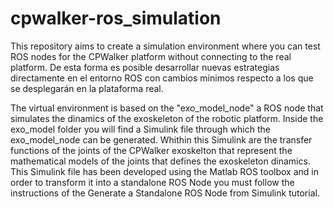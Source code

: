 # cpwalker-ros_simulation
This repository aims to create a simulation environment where you can test ROS nodes for the CPWalker platform without connecting to the real platform. De esta forma es posible desarrollar nuevas estrategias directamente en el entorno ROS con cambios mínimos respecto a los que se desplegarán en la plataforma real.

The virtual environment is based on the "exo_model_node" a ROS node that simulates the dinamics of the exoskeleton of the robotic platform. Inside the exo_model folder you will find a Simulink file through which the exo_model_node can be generated. Whithin this Simulink are the transfer functions of the joints of the CPWalker exoskelton that represent the mathematical models of the joints that defines the exoskeleton dinamics. This Simulink file has been developed using the Matlab ROS toolbox and in order to transform it into a standalone ROS Node you must follow the instructions of the Generate a Standalone ROS Node from Simulink tutorial.
